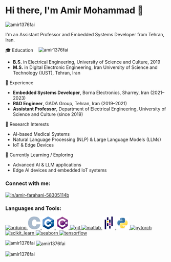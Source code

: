 # Hi there, I'm Amir Mohammad 👋

<p align="left"> <img src="https://komarev.com/ghpvc/?username=amir1376fai&label=Profile%20views&color=0e75b6&style=flat" alt="amir1376fai" /> </p>

I'm an Assistant Professor and Embedded Systems Developer from Tehran, Iran.  


<img align="right" alt ="amir1376fai" width = 400 src = "https://miro.medium.com/1*Ypxxk9RxAjLx8QjlIYYvAg.gif">


🎓 Education
- **B.S.** in Electrical Engineering, University of Science and Culture, 2019  
- **M.S.** in Digital Electronic Engineering, Iran University of Science and Technology (IUST), Tehran, Iran  

💼 Experience
- **Embedded Systems Developer**, Borna Electronics, Sharrey, Iran (2021–2023)  
- **R&D Engineer**, GADA Group, Tehran, Iran (2019–2021)  
- **Assistant Professor**, Department of Electrical Engineering, University of Science and Culture (since 2019)  

🚀 Research Interests
- AI-based Medical Systems  
- Natural Language Processing (NLP) & Large Language Models (LLMs)  
- IoT & Edge Devices  

🌱 Currently Learning / Exploring
- Advanced AI & LLM applications  
- Edge AI devices and embedded IoT systems  

<h3 align="left">Connect with me:</h3>
<p align="left">
<a href="https://linkedin.com/in/in/amir-farahani-58305114b" target="blank"><img align="center" src="https://raw.githubusercontent.com/rahuldkjain/github-profile-readme-generator/master/src/images/icons/Social/linked-in-alt.svg" alt="in/amir-farahani-58305114b" height="30" width="40" /></a>
</p>

<h3 align="left">Languages and Tools:</h3>
<p align="left"> <a href="https://www.arduino.cc/" target="_blank" rel="noreferrer"> <img src="https://cdn.worldvectorlogo.com/logos/arduino-1.svg" alt="arduino" width="40" height="40"/> </a> <a href="https://www.cprogramming.com/" target="_blank" rel="noreferrer"> <img src="https://raw.githubusercontent.com/devicons/devicon/master/icons/c/c-original.svg" alt="c" width="40" height="40"/> </a> <a href="https://www.w3schools.com/cpp/" target="_blank" rel="noreferrer"> <img src="https://raw.githubusercontent.com/devicons/devicon/master/icons/cplusplus/cplusplus-original.svg" alt="cplusplus" width="40" height="40"/> </a> <a href="https://www.w3schools.com/cs/" target="_blank" rel="noreferrer"> <img src="https://raw.githubusercontent.com/devicons/devicon/master/icons/csharp/csharp-original.svg" alt="csharp" width="40" height="40"/> </a> <a href="https://git-scm.com/" target="_blank" rel="noreferrer"> <img src="https://www.vectorlogo.zone/logos/git-scm/git-scm-icon.svg" alt="git" width="40" height="40"/> </a> <a href="https://www.mathworks.com/" target="_blank" rel="noreferrer"> <img src="https://upload.wikimedia.org/wikipedia/commons/2/21/Matlab_Logo.png" alt="matlab" width="40" height="40"/> </a> <a href="https://pandas.pydata.org/" target="_blank" rel="noreferrer"> <img src="https://raw.githubusercontent.com/devicons/devicon/2ae2a900d2f041da66e950e4d48052658d850630/icons/pandas/pandas-original.svg" alt="pandas" width="40" height="40"/> </a> <a href="https://www.python.org" target="_blank" rel="noreferrer"> <img src="https://raw.githubusercontent.com/devicons/devicon/master/icons/python/python-original.svg" alt="python" width="40" height="40"/> </a> <a href="https://pytorch.org/" target="_blank" rel="noreferrer"> <img src="https://www.vectorlogo.zone/logos/pytorch/pytorch-icon.svg" alt="pytorch" width="40" height="40"/> </a> <a href="https://scikit-learn.org/" target="_blank" rel="noreferrer"> <img src="https://upload.wikimedia.org/wikipedia/commons/0/05/Scikit_learn_logo_small.svg" alt="scikit_learn" width="40" height="40"/> </a> <a href="https://seaborn.pydata.org/" target="_blank" rel="noreferrer"> <img src="https://seaborn.pydata.org/_images/logo-mark-lightbg.svg" alt="seaborn" width="40" height="40"/> </a> <a href="https://www.tensorflow.org" target="_blank" rel="noreferrer"> <img src="https://www.vectorlogo.zone/logos/tensorflow/tensorflow-icon.svg" alt="tensorflow" width="40" height="40"/> </a> </p>

<p><img align="left" src="https://github-readme-stats.vercel.app/api/top-langs?username=amir1376fai&show_icons=true&locale=en&layout=compact" alt="amir1376fai" /></p>

<p>&nbsp;<img align="center" src="https://github-readme-stats.vercel.app/api?username=amir1376fai&show_icons=true&locale=en" alt="amir1376fai" /></p>

<p><img align="center" src="https://github-readme-streak-stats.herokuapp.com/?user=amir1376fai&" alt="amir1376fai" /></p>
